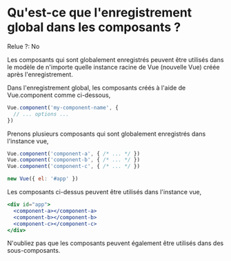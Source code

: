 # Qu'est-ce que l'enregistrement global dans les composants ?

Relue ?: No

Les composants qui sont globalement enregistrés peuvent être utilisés dans le modèle de n'importe quelle instance racine de Vue (nouvelle Vue) créée après 
l'enregistrement.

Dans l'enregistrement global, les composants créés à l'aide de Vue.component comme ci-dessous,

```jsx
Vue.component('my-component-name', {
  // ... options ...
})
```

Prenons plusieurs composants qui sont globalement enregistrés dans l'instance vue,

```jsx
Vue.component('component-a', { /* ... */ })
Vue.component('component-b', { /* ... */ })
Vue.component('component-c', { /* ... */ })

new Vue({ el: '#app' })
```

Les composants ci-dessus peuvent être utilisés dans l'instance vue,

```jsx
<div id="app">
  <component-a></component-a>
  <component-b></component-b>
  <component-c></component-c>
</div>
```

N'oubliez pas que les composants peuvent également être utilisés dans des sous-composants.